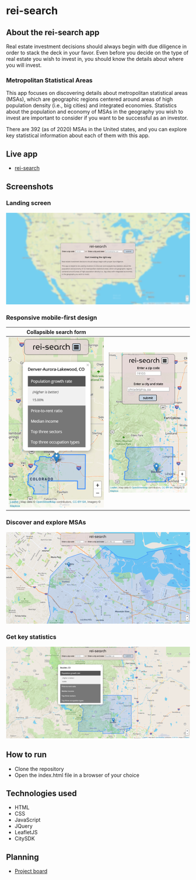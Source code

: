 # rei-search

## About the rei-search app

Real estate investment decisions should always begin with due diligence in order to stack the deck in your favor. Even before you decide on the type of real estate you wish to invest in, you should know the details about where you will invest.

### Metropolitan Statistical Areas
This app focuses on discovering details about metropolitan statistical areas (MSAs), which are geographic regions centered around areas of high population density (i.e., big cities) and integrated economies. Statistics about the population and economy of MSAs in the geography you wish to invest are important to consider if you want to be successful as an investor.

There are 392 (as of 2020) MSAs in the United states, and you can explore key statistical information about each of them with this app.

## Live app
- [rei-search](https://bradrivenburgh.github.io/rei-search/)

## Screenshots
### Landing screen
![Landing screen](images/screenshots/rei-search-landing.png)

### Responsive mobile-first design
|Collapsible search form | |
| --- | --- |
|![Mobile map with collapsed menu](images/screenshots/rei-search-mobile-map-with-stats.png) | ![Mobile map with expanded menu](images/screenshots/rei-search-mobile-map-expanded-menu.png) |

### Discover and explore MSAs
![Close up view of MSA boundary and geography](images/screenshots/rei-search-close-up-map.png)

### Get key statistics 
![Zoomed out view of MSA with statistics showing](images/screenshots/rei-search-map-with-stats.png)

## How to run
- Clone the repository
- Open the index.html file in a browser of your choice

## Technologies used
- HTML
- CSS
- JavaScript
- JQuery
- LeafletJS
- CitySDK

## Planning
- [Project board](https://github.com/users/bradrivenburgh/projects/1)